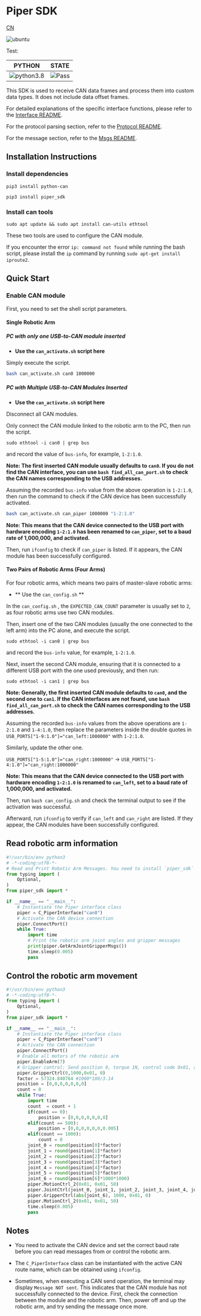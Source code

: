 # Piper SDK
[CN](README.MD)

![ubuntu](https://img.shields.io/badge/Ubuntu-20.04-orange.svg)

Test:

| PYTHON                                                       | STATE                                               |
| ------------------------------------------------------------ | --------------------------------------------------- |
| ![python3.8](https://img.shields.io/badge/Python-3.8-blue.svg) | ![Pass](https://img.shields.io/badge/Pass-blue.svg) |

This SDK is used to receive CAN data frames and process them into custom data types. It does not include data offset frames.

For detailed explanations of the specific interface functions, please refer to the [Interface README](./asserts/INTERFACE.MD).

For the protocol parsing section, refer to the [Protocol README](./asserts/PROTOCOL_V1.MD).

For the message section, refer to the [Msgs README](./asserts/MSGS.MD).

## Installation Instructions

### Install dependencies

```shell
pip3 install python-can
```

```shell
pip3 install piper_sdk
```

### Install can tools

```shell
sudo apt update && sudo apt install can-utils ethtool
```

These two tools are used to configure the CAN module.

If you encounter the error `ip: command not found` while running the bash script, please install the `ip` command by running `sudo apt-get install iproute2`.

## Quick Start 

### Enable CAN module

First, you need to set the shell script parameters.

#### Single Robotic Arm

##### PC with only one USB-to-CAN module inserted

- **Use the `can_activate.sh` script here**

Simply execute the script.

```bash
bash can_activate.sh can0 1000000
```

##### PC with Multiple USB-to-CAN Modules Inserted

- **Use the `can_activate.sh` script here**

Disconnect all CAN modules.

Only connect the CAN module linked to the robotic arm to the PC, then run the script.

```shell
sudo ethtool -i can0 | grep bus
```

and record the value of `bus-info`, for example, `1-2:1.0`.

**Note: The first inserted CAN module usually defaults to `can0`. If you do not find the CAN interface, you can use `bash find_all_can_port.sh` to check the CAN names corresponding to the USB addresses.**

Assuming the recorded `bus-info` value from the above operation is `1-2:1.0`, then run the command to check if the CAN device has been successfully activated.

```bash
bash can_activate.sh can_piper 1000000 "1-2:1.0"
```

**Note: This means that the CAN device connected to the USB port with hardware encoding `1-2:1.0` has been renamed to `can_piper`, set to a baud rate of 1,000,000, and activated.**

Then, run `ifconfig` to check if `can_piper` is listed. If it appears, the CAN module has been successfully configured.

#### Two Pairs of Robotic Arms (Four Arms)

For four robotic arms, which means two pairs of master-slave robotic arms:

- ** Use the `can_config.sh` **

In the `can_config.sh` , the `EXPECTED_CAN_COUNT` parameter is usually set to `2`, as four robotic arms use two CAN modules.

Then, insert one of the two CAN modules (usually the one connected to the left arm) into the PC alone, and execute the script.

```shell
sudo ethtool -i can0 | grep bus
```

and record the `bus-info` value, for example, `1-2:1.0`.

Next, insert the second CAN module, ensuring that it is connected to a different USB port with the one used previously, and then run: 

```shell
sudo ethtool -i can1 | grep bus
```

**Note: Generally, the first inserted CAN module defaults to `can0`, and the second one to `can1`. If the CAN interfaces are not found, use `bash find_all_can_port.sh` to check the CAN names corresponding to the USB addresses.**

Assuming the recorded `bus-info` values from the above operations are `1-2:1.0` and `1-4:1.0`, then replace the parameters inside the double quotes in `USB_PORTS["1-9:1.0"]="can_left:1000000"` with `1-2:1.0`.

Similarly, update the other one.

`USB_PORTS["1-5:1.0"]="can_right:1000000"` -> `USB_PORTS["1-4:1.0"]="can_right:1000000"`

**Note: This means that the CAN device connected to the USB port with hardware encoding `1-2:1.0` is renamed to `can_left`, set to a baud rate of 1,000,000, and activated.**

Then, run `bash can_config.sh` and check the terminal output to see if the activation was successful.

Afterward, run `ifconfig` to verify if `can_left` and `can_right` are listed. If they appear, the CAN modules have been successfully configured.

## Read robotic arm information

```python
#!/usr/bin/env python3
# -*-coding:utf8-*-
# Read and Print Robotic Arm Messages. You need to install `piper_sdk` first.
from typing import (
    Optional,
)
from piper_sdk import *

if __name__ == "__main__":
    # Instantiate the Piper interface class
    piper = C_PiperInterface("can0")
    # Activate the CAN device connection
    piper.ConnectPort()
    while True:
        import time
        # Print the robotic arm joint angles and gripper messages
        print(piper.GetArmJointGripperMsgs())
        time.sleep(0.005)
        pass
```

## Control the robotic arm movement

```python
#!/usr/bin/env python3
# -*-coding:utf8-*-
from typing import (
    Optional,
)
from piper_sdk import *

if __name__ == "__main__":
    # Instantiate the Piper interface class
    piper = C_PiperInterface("can0")
    # Activate the CAN connection
    piper.ConnectPort()
    # Enable all motors of the robotic arm
    piper.EnableArm(7)
    # Gripper control: Send position 0, torque 1N, control code 0x01, and do not set the current as the zero point
    piper.GripperCtrl(0,1000,0x01, 0)
    factor = 57324.840764 #1000*180/3.14
    position = [0,0,0,0,0,0,0]
    count = 0
    while True:
        import time
        count  = count + 1
        if(count == 0):
            position = [0,0,0,0,0,0,0]
        elif(count == 500):
            position = [0,0,0,0,0,0,0.005]
        elif(count == 1000):
            count = 0
        joint_0 = round(position[0]*factor)
        joint_1 = round(position[1]*factor)
        joint_2 = round(position[2]*factor)
        joint_3 = round(position[3]*factor)
        joint_4 = round(position[4]*factor)
        joint_5 = round(position[5]*factor)
        joint_6 = round(position[6]*1000*1000)
        piper.MotionCtrl_2(0x01, 0x01, 50)
        piper.JointCtrl(joint_0, joint_1, joint_2, joint_3, joint_4, joint_5)
        piper.GripperCtrl(abs(joint_6), 1000, 0x01, 0)
        piper.MotionCtrl_2(0x01, 0x01, 50)
        time.sleep(0.005)
        pass
```

## Notes

- You need to activate the CAN device and set the correct baud rate before you can read messages from or control the robotic arm.
- The `C_PiperInterface` class can be instantiated with the active CAN route name, which can be obtained using `ifconfig`.

- Sometimes, when executing a CAN send operation, the terminal may display `Message NOT sent`. This indicates that the CAN module has not successfully connected to the device. First, check the connection between the module and the robotic arm. Then, power off and up the robotic arm, and try sending the message once more.
